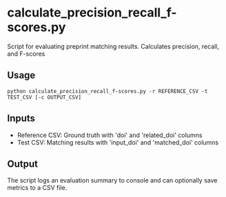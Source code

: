 # calculate_precision_recall_f-scores.py

Script for evaluating preprint matching results. Calculates precision, recall, and F-scores

## Usage
```
python calculate_precision_recall_f-scores.py -r REFERENCE_CSV -t TEST_CSV [-c OUTPUT_CSV]
```

## Inputs
- Reference CSV: Ground truth with 'doi' and 'related_doi' columns
- Test CSV: Matching results with 'input_doi' and 'matched_doi' columns

## Output
The script logs an evaluation summary to console and can optionally save metrics to a CSV file.
